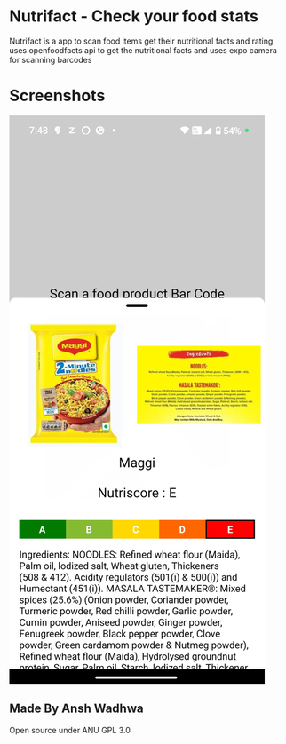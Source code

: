 # Nutrifact - Check your food stats

Nutrifact is a app to scan food items get their nutritional facts and rating uses openfoodfacts api to get the nutritional facts and uses expo camera for scanning barcodes


# Screenshots
![alt text](how-to-create-packaged-food-items-barcode-scanner-app-v0-on5nhpnt7bce1.webp)

## Made By Ansh Wadhwa
Open source under ANU GPL 3.0